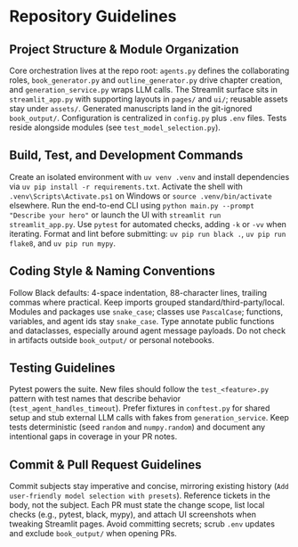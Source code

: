 # Repository Guidelines
## Project Structure & Module Organization
Core orchestration lives at the repo root: `agents.py` defines the collaborating roles, `book_generator.py` and `outline_generator.py` drive chapter creation, and `generation_service.py` wraps LLM calls. The Streamlit surface sits in `streamlit_app.py` with supporting layouts in `pages/` and `ui/`; reusable assets stay under `assets/`. Generated manuscripts land in the git-ignored `book_output/`. Configuration is centralized in `config.py` plus `.env` files. Tests reside alongside modules (see `test_model_selection.py`).

## Build, Test, and Development Commands
Create an isolated environment with `uv venv .venv` and install dependencies via `uv pip install -r requirements.txt`. Activate the shell with `.venv\Scripts\Activate.ps1` on Windows or `source .venv/bin/activate` elsewhere. Run the end-to-end CLI using `python main.py --prompt "Describe your hero"` or launch the UI with `streamlit run streamlit_app.py`. Use `pytest` for automated checks, adding `-k` or `-vv` when iterating. Format and lint before submitting: `uv pip run black .`, `uv pip run flake8`, and `uv pip run mypy`.

## Coding Style & Naming Conventions
Follow Black defaults: 4-space indentation, 88-character lines, trailing commas where practical. Keep imports grouped standard/third-party/local. Modules and packages use `snake_case`; classes use `PascalCase`; functions, variables, and agent ids stay `snake_case`. Type annotate public functions and dataclasses, especially around agent message payloads. Do not check in artifacts outside `book_output/` or personal notebooks.

## Testing Guidelines
Pytest powers the suite. New files should follow the `test_<feature>.py` pattern with test names that describe behavior (`test_agent_handles_timeout`). Prefer fixtures in `conftest.py` for shared setup and stub external LLM calls with fakes from `generation_service`. Keep tests deterministic (seed `random` and `numpy.random`) and document any intentional gaps in coverage in your PR notes.

## Commit & Pull Request Guidelines
Commit subjects stay imperative and concise, mirroring existing history (`Add user-friendly model selection with presets`). Reference tickets in the body, not the subject. Each PR must state the change scope, list local checks (e.g., pytest, black, mypy), and attach UI screenshots when tweaking Streamlit pages. Avoid committing secrets; scrub `.env` updates and exclude `book_output/` when opening PRs.
